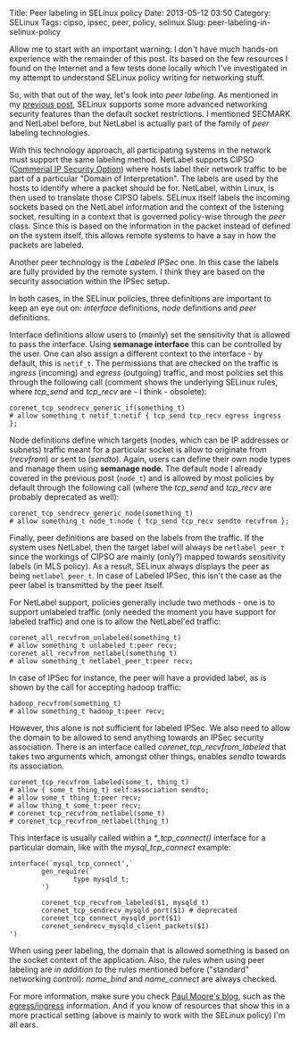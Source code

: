 Title: Peer labeling in SELinux policy
Date: 2013-05-12 03:50
Category: SELinux
Tags: cipso, ipsec, peer, policy, selinux
Slug: peer-labeling-in-selinux-policy

Allow me to start with an important warning: I don't have much hands-on
experience with the remainder of this post. Its based on the few
resources I found on the Internet and a few tests done locally which
I've investigated in my attempt to understand SELinux policy writing for
networking stuff.

So, with that out of the way, let's look into *peer labeling*. As
mentioned in my [previous
post](http://blog.siphos.be/2013/05/selinux-policy-and-network-controls/),
SELinux supports some more advanced networking security features than
the default socket restrictions. I mentioned SECMARK and NetLabel
before, but NetLabel is actually part of the family of *peer* labeling
technologies.

With this technology approach, all participating systems in the network
must support the same labeling method. NetLabel supports CIPSO
([Commerial IP Security
Option](https://tools.ietf.org/html/draft-ietf-cipso-ipsecurity-01))
where hosts label their network traffic to be part of a particular
"Domain of Interpretation". The labels are used by the hosts to identify
where a packet should be for. NetLabel, within Linux, is then used to
translate those CIPSO labels. SELinux itself labels the incoming sockets
based on the NetLabel information and the context of the listening
socket, resulting in a context that is governed policy-wise through the
*peer* class. Since this is based on the information in the packet
instead of defined on the system itself, this allows remote systems to
have a say in how the packets are labeled.

Another peer technology is the *Labeled IPSec* one. In this case the
labels are fully provided by the remote system. I think they are based
on the security association within the IPSec setup.

In both cases, in the SELinux policies, three definitions are important
to keep an eye out on: *interface* definitions, *node* definitions and
*peer* definitions.

Interface definitions allow users to (mainly) set the sensitivity that
is allowed to pass the interface. Using **semanage interface** this can
be controlled by the user. One can also assign a different context to
the interface - by default, this is `netif_t`. The permissions that are
checked on the traffic is *ingress* (incoming) and *egress* (outgoing)
traffic, and most policies set this through the following call (comment
shows the underlying SELinux rules, where *tcp\_send* and *tcp\_recv*
are - I think - obsolete):

    corenet_tcp_sendrecv_generic_if(something_t)
    # allow something_t netif_t:netif { tcp_send tcp_recv egress ingress };

Node definitions define which targets (nodes, which can be IP addresses
or subnets) traffic meant for a particular socket is allow to originate
from (*recvfrom*) or sent to (*sendto*). Again, users can define their
own node types and manage them using **semanage node**. The default node
I already covered in the previous post (`node_t`) and is allowed by most
policies by default through the following call (where the *tcp\_send*
and *tcp\_recv* are probably deprecated as well):

    corenet_tcp_sendrecv_generic_node(something_t)
    # allow something_t node_t:node { tcp_send tcp_recv sendto recvfrom };

Finally, peer definitions are based on the labels from the traffic. If
the system uses NetLabel, then the target label will always be
`netlabel_peer_t` since the workings of CIPSO are mainly (only?) mapped
towards sensitivity labels (in MLS policy). As a result, SELinux always
displays the peer as being `netlabel_peer_t`. In case of Labeled IPSec,
this isn't the case as the peer label is transmitted by the peer itself.

For NetLabel support, policies generally include two methods - one is to
support unlabeled traffic (only needed the moment you have support for
labeled traffic) and one is to allow the NetLabel'ed traffic:

    corenet_all_recvfrom_unlabeled(something_t)
    # allow something_t unlabeled_t:peer recv;
    corenet_all_recvfrom_netlabel(something_t)
    # allow something_t netlabel_peer_t:peer recv;

In case of IPSec for instance, the peer will have a provided label, as
is shown by the call for accepting hadoop traffic:

    hadoop_recvfrom(something_t)
    # allow something_t hadoop_t:peer recv;

However, this alone is not sufficient for labeled IPSec. We also need to
allow the domain to be allowed to send anything towards an IPSec
security association. There is an interface called
*corenet\_tcp\_recvfrom\_labeled* that takes two arguments which,
amongst other things, enables *sendto* towards its association.

    corenet_tcp_recvfrom_labeled(some_t, thing_t)
    # allow { some_t thing_t} self:association sendto;
    # allow some_t thing_t:peer recv;
    # allow thing_t some_t:peer recv;
    # corenet_tcp_recvfrom_netlabel(some_t)
    # corenet_tcp_recvfrom_netlabel(thing_t)

This interface is usually called within a *\*\_tcp\_connect()* interface
for a particular domain, like with the *mysql\_tcp\_connect* example:

    interface(`mysql_tcp_connect',`
            gen_require(`
                    type mysqld_t;
            ')

            corenet_tcp_recvfrom_labeled($1, mysqld_t)
            corenet_tcp_sendrecv_mysqld_port($1) # deprecated
            corenet_tcp_connect_mysqld_port($1)
            corenet_sendrecv_mysqld_client_packets($1)
    ')

When using peer labeling, the domain that is allowed something is based
on the socket context of the application. Also, the rules when using
peer labeling are *in addition to* the rules mentioned before
("standard" networking control): *name\_bind* and *name\_connect* are
always checked.

For more information, make sure you check [Paul Moore's
blog](http://paulmoore.livejournal.com), such as the
[egress/ingress](http://paulmoore.livejournal.com/2128.html?nojs=1)
information. And if you know of resources that show this in a more
practical setting (above is mainly to work with the SELinux policy) I'm
all ears.
